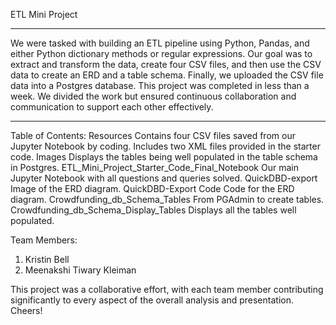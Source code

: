 ETL Mini Project
___________________
We were tasked with building an ETL pipeline using Python, Pandas, and either Python dictionary methods or regular expressions. Our goal was to extract and transform the data, create four CSV files, and then use the CSV data to create an ERD and a table schema. Finally, we uploaded the CSV file data into a Postgres database.
This project was completed in less than a week. We divided the work but ensured continuous collaboration and communication to support each other effectively.
______________________________________________________________________
Table of Contents:
Resources
Contains four CSV files saved from our Jupyter Notebook by coding.
Includes two XML files provided in the starter code.
Images
Displays the tables being well populated in the table schema in Postgres.
ETL_Mini_Project_Starter_Code_Final_Notebook
Our main Jupyter Notebook with all questions and queries solved.
QuickDBD-export
Image of the ERD diagram.
QuickDBD-Export Code
Code for the ERD diagram.
Crowdfunding_db_Schema_Tables
From PGAdmin to create tables.
Crowdfunding_db_Schema_Display_Tables
Displays all the tables well populated.

Team Members:
1. Kristin Bell
2. Meenakshi Tiwary Kleiman

This project was a collaborative effort, with each team member contributing significantly to every aspect of the overall analysis and presentation.
Cheers!
